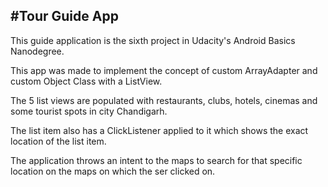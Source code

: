 #Tour Guide App
------------------
This guide application is the sixth project in Udacity's Android Basics Nanodegree.

This app was made to implement the concept of custom ArrayAdapter and custom Object Class with a ListView.

The 5 list views are populated with restaurants, clubs, hotels, cinemas and some tourist spots in city Chandigarh.

The list item also has a ClickListener applied to it which shows the exact location of the list item.

The application throws an intent to the maps to search for that specific location on the maps on which the ser clicked on.